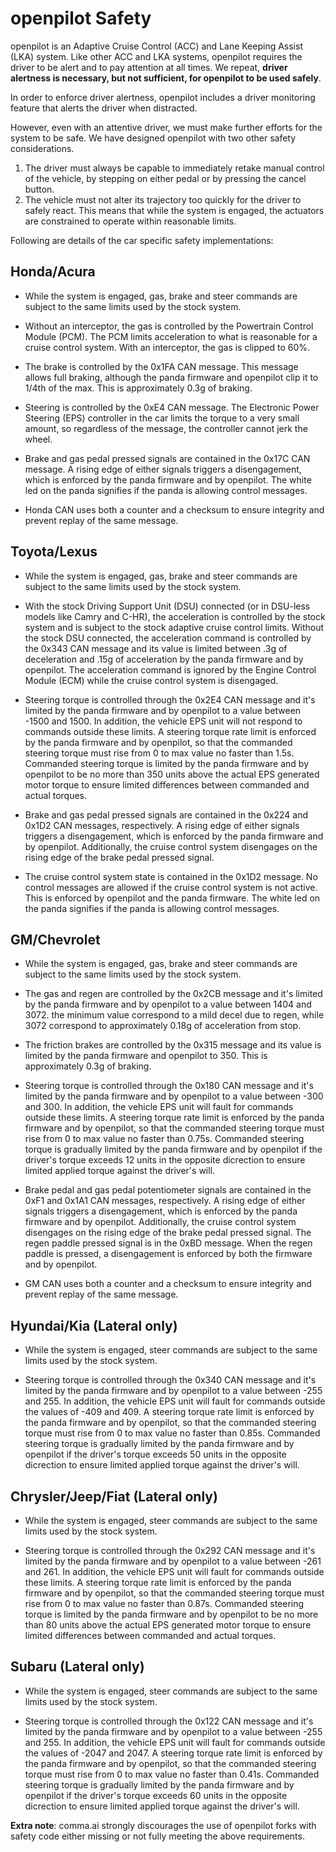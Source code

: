 openpilot Safety
======

openpilot is an Adaptive Cruise Control (ACC) and Lane Keeping Assist (LKA) system. 
Like other ACC and LKA systems, openpilot requires the driver to be alert and to 
pay attention at all times. We repeat, **driver alertness is necessary, but not 
sufficient, for openpilot to be used safely**.

In order to enforce driver alertness, openpilot includes a driver monitoring feature
that alerts the driver when distracted.

However, even with an attentive driver, we must make further efforts for the system to be
safe. We have designed openpilot with two other safety considerations.

1. The driver must always be capable to immediately retake manual control of the vehicle, 
   by stepping on either pedal or by pressing the cancel button.
2. The vehicle must not alter its trajectory too quickly for the driver to safely
   react. This means that while the system is engaged, the actuators are constrained
   to operate within reasonable limits.

Following are details of the car specific safety implementations:

Honda/Acura
------

  - While the system is engaged, gas, brake and steer commands are subject to the same limits used by
    the stock system.

  - Without an interceptor, the gas is controlled by the Powertrain Control Module (PCM). 
    The PCM limits acceleration to what is reasonable for a cruise control system.  With an
    interceptor, the gas is clipped to 60%.

  - The brake is controlled by the 0x1FA CAN message. This message allows full
    braking, although the panda firmware and openpilot clip it to 1/4th of the max.
    This is approximately 0.3g of braking.

  - Steering is controlled by the 0xE4 CAN message. The Electronic Power Steering (EPS) 
    controller in the car limits the torque to a very small amount, so regardless of the 
    message, the controller cannot jerk the wheel.

  - Brake and gas pedal pressed signals are contained in the 0x17C CAN message. A rising edge of
    either signals triggers a disengagement, which is enforced by the panda firmware and by openpilot. The
    white led on the panda signifies if the panda is allowing control messages.

  - Honda CAN uses both a counter and a checksum to ensure integrity and prevent
    replay of the same message.

Toyota/Lexus
------

  - While the system is engaged, gas, brake and steer commands are subject to the same limits used by
    the stock system.

  - With the stock Driving Support Unit (DSU) connected (or in DSU-less models like Camry and C-HR),
    the acceleration is controlled by the stock system and is subject to the stock adaptive cruise
    control limits. Without the stock DSU connected, the acceleration command is controlled by the
    0x343 CAN message and its value is limited between .3g of deceleration and .15g of acceleration
    by the panda firmware and by openpilot. The acceleration command is ignored by the Engine Control
    Module (ECM) while the cruise control system is disengaged.

  - Steering torque is controlled through the 0x2E4 CAN message and it's limited by the panda firmware and by
    openpilot to a value between -1500 and 1500. In addition, the vehicle EPS unit will not respond to
    commands outside these limits.  A steering torque rate limit is enforced by the panda firmware and by
    openpilot, so that the commanded steering torque must rise from 0 to max value no faster than
    1.5s. Commanded steering torque is limited by the panda firmware and by openpilot to be no more than 350
    units above the actual EPS generated motor torque to ensure limited differences between
    commanded and actual torques.

  - Brake and gas pedal pressed signals are contained in the 0x224 and 0x1D2 CAN messages,
    respectively. A rising edge of either signals triggers a disengagement, which is enforced by the
    panda firmware and by openpilot. Additionally, the cruise control system disengages on the rising edge of
    the brake pedal pressed signal.

  - The cruise control system state is contained in the 0x1D2 message. No control messages are
    allowed if the cruise control system is not active. This is enforced by openpilot and the
    panda firmware. The white led on the panda signifies if the panda is allowing control messages.

GM/Chevrolet
------

  - While the system is engaged, gas, brake and steer commands are subject to the same limits used by
    the stock system.

  - The gas and regen are controlled by the 0x2CB message and it's limited by the panda firmware and by
    openpilot to a value between 1404 and 3072. the minimum value correspond to a mild decel due to regen,
    while 3072 correspond to approximately 0.18g of acceleration from stop.

  - The friction brakes are controlled by the 0x315 message and its value is limited by the panda firmware
    and openpilot to 350. This is approximately 0.3g of braking.

  - Steering torque is controlled through the 0x180 CAN message and it's limited by the panda firmware and by
    openpilot to a value between -300 and 300. In addition, the vehicle EPS unit will fault for
    commands outside these limits.  A steering torque rate limit is enforced by the panda firmware and by
    openpilot, so that the commanded steering torque must rise from 0 to max value no faster than
    0.75s. Commanded steering torque is gradually limited by the panda firmware and by openpilot if the driver's
    torque exceeds 12 units in the opposite dicrection to ensure limited applied torque against the
    driver's will.

  - Brake pedal and gas pedal potentiometer signals are contained in the 0xF1 and 0x1A1 CAN messages,
    respectively. A rising edge of either signals triggers a disengagement, which is enforced by the
    panda firmware and by openpilot. Additionally, the cruise control system disengages on the rising edge of
    the brake pedal pressed signal. The regen paddle pressed signal is in the 0xBD message. When the
    regen paddle is pressed, a disengagement is enforced by both the firmware and by openpilot.

  - GM CAN uses both a counter and a checksum to ensure integrity and prevent
    replay of the same message.

Hyundai/Kia (Lateral only)
------

  - While the system is engaged, steer commands are subject to the same limits used by
    the stock system.

  - Steering torque is controlled through the 0x340 CAN message and it's limited by the panda firmware and by
    openpilot to a value between -255 and 255. In addition, the vehicle EPS unit will fault for
    commands outside the values of -409 and 409. A steering torque rate limit is enforced by the panda firmware and by
    openpilot, so that the commanded steering torque must rise from 0 to max value no faster than
    0.85s. Commanded steering torque is gradually limited by the panda firmware and by openpilot if the driver's
    torque exceeds 50 units in the opposite dicrection to ensure limited applied torque against the
    driver's will.

Chrysler/Jeep/Fiat (Lateral only)
------

  - While the system is engaged, steer commands are subject to the same limits used by
    the stock system.

  - Steering torque is controlled through the 0x292 CAN message and it's limited by the panda firmware and by
    openpilot to a value between -261 and 261. In addition, the vehicle EPS unit will fault for
    commands outside these limits. A steering torque rate limit is enforced by the panda firmware and by
    openpilot, so that the commanded steering torque must rise from 0 to max value no faster than
    0.87s. Commanded steering torque is limited by the panda firmware and by openpilot to be no more than 80
    units above the actual EPS generated motor torque to ensure limited differences between
    commanded and actual torques.

Subaru (Lateral only)
------

  - While the system is engaged, steer commands are subject to the same limits used by
    the stock system.

  - Steering torque is controlled through the 0x122 CAN message and it's limited by the panda firmware and by
    openpilot to a value between -255 and 255. In addition, the vehicle EPS unit will fault for
    commands outside the values of -2047 and 2047. A steering torque rate limit is enforced by the panda firmware and by
    openpilot, so that the commanded steering torque must rise from 0 to max value no faster than
    0.41s. Commanded steering torque is gradually limited by the panda firmware and by openpilot if the driver's
    torque exceeds 60 units in the opposite dicrection to ensure limited applied torque against the
    driver's will.

**Extra note**: comma.ai strongly discourages the use of openpilot forks with safety code either missing or
  not fully meeting the above requirements.

